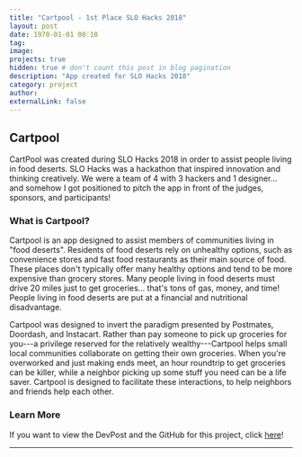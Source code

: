 ```yaml
---
title: "Cartpool - 1st Place SLO Hacks 2018"
layout: post
date: 1970-01-01 00:10
tag: 
image: 
projects: true
hidden: true # don't count this post in blog pagination
description: "App created for SLO Hacks 2018"
category: project
author: 
externalLink: false
---
```


## Cartpool
CartPool was created during SLO Hacks 2018 in order to assist people living in food deserts. SLO Hacks was a hackathon that inspired innovation and thinking creatively. We were a team of 4 with 3 hackers and 1 designer... and somehow I got positioned to pitch the app in front of the judges, sponsors, and participants!

### What is Cartpool?
Cartpool is an app designed to assist members of communities living in "food deserts". Residents of food deserts rely on unhealthy options, such as convenience stores and fast food restaurants as their main source of food. These places don't typically offer many healthy options and tend to be more expensive than grocery stores. Many people living in food deserts must drive 20 miles just to get groceries... that's tons of gas, money, and time! People living in food deserts are put at a financial and nutritional disadvantage.

Cartpool was designed to invert the paradigm presented by Postmates, Doordash, and Instacart. Rather than pay someone to pick up groceries for you---a privilege reserved for the relatively wealthy---Cartpool helps small local communities collaborate on getting their own groceries. When you're overworked and just making ends meet, an hour roundtrip to get groceries can be killer, while a neighbor picking up some stuff you need can be a life saver. Cartpool is designed to facilitate these interactions, to help neighbors and friends help each other.

### Learn More
If you want to view the DevPost and the GitHub for this project, click [here](https://devpost.com/software/cartpool-ne2fbz)!

---
